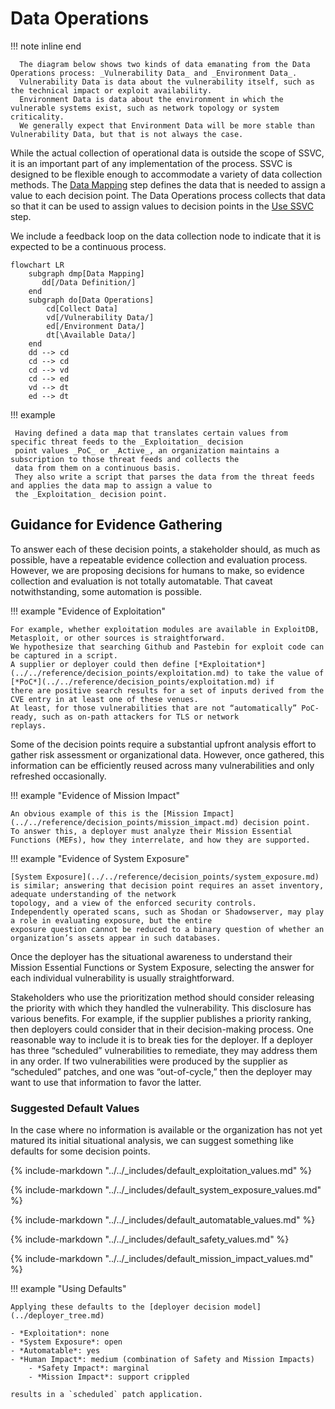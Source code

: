 # Data Operations

!!! note inline end

      The diagram below shows two kinds of data emanating from the Data Operations process: _Vulnerability Data_ and _Environment Data_.
      Vulnerability Data is data about the vulnerability itself, such as the technical impact or exploit availability.
      Environment Data is data about the environment in which the vulnerable systems exist, such as network topology or system criticality.
      We generally expect that Environment Data will be more stable than Vulnerability Data, but that is not always the case.

While the actual collection of operational data is outside the scope of SSVC, it is an important part of any implementation
of the process.
SSVC is designed to be flexible enough to accommodate a variety of data collection methods.
The [Data Mapping](prepare.md) step defines the data that is needed to assign a value to each decision point.
The Data Operations process collects that data so that it can be used to assign values to decision points in the
[Use SSVC](use.md) step.

We include a feedback loop on the data collection node to indicate that it is expected to be a continuous process.

```mermaid
flowchart LR
    subgraph dmp[Data Mapping]
       dd[/Data Definition/]
    end
    subgraph do[Data Operations]
        cd[Collect Data]
        vd[/Vulnerability Data/]
        ed[/Environment Data/]
        dt[\Available Data/]
    end
    dd --> cd
    cd --> cd
    cd --> vd
    cd --> ed
    vd --> dt
    ed --> dt
```

!!! example

     Having defined a data map that translates certain values from specific threat feeds to the _Exploitation_ decision 
     point values _PoC_ or _Active_, an organization maintains a subscription to those threat feeds and collects the 
     data from them on a continuous basis. 
     They also write a script that parses the data from the threat feeds and applies the data map to assign a value to 
     the _Exploitation_ decision point.

## Guidance for Evidence Gathering

To answer each of these decision points, a stakeholder should, as much as possible, have a repeatable evidence
collection and evaluation process.
However, we are proposing decisions for humans to make, so evidence collection and evaluation is not totally automatable.
That caveat notwithstanding, some automation is possible.

!!! example "Evidence of Exploitation"

    For example, whether exploitation modules are available in ExploitDB, Metasploit, or other sources is straightforward.
    We hypothesize that searching Github and Pastebin for exploit code can be captured in a script.
    A supplier or deployer could then define [*Exploitation*](../../reference/decision_points/exploitation.md) to take the value of [*PoC*](../../reference/decision_points/exploitation.md) if
    there are positive search results for a set of inputs derived from the CVE entry in at least one of these venues.
    At least, for those vulnerabilities that are not “automatically” PoC-ready, such as on-path attackers for TLS or network
    replays.

Some of the decision points require a substantial upfront analysis effort to gather risk assessment or organizational
data.
However, once gathered, this information can be efficiently reused across many vulnerabilities and only refreshed
occasionally.

!!! example "Evidence of Mission Impact"

    An obvious example of this is the [Mission Impact](../../reference/decision_points/mission_impact.md) decision point.
    To answer this, a deployer must analyze their Mission Essential Functions (MEFs), how they interrelate, and how they are supported.

!!! example "Evidence of System Exposure"

    [System Exposure](../../reference/decision_points/system_exposure.md) is similar; answering that decision point requires an asset inventory, adequate understanding of the network
    topology, and a view of the enforced security controls.
    Independently operated scans, such as Shodan or Shadowserver, may play a role in evaluating exposure, but the entire
    exposure question cannot be reduced to a binary question of whether an organization’s assets appear in such databases.

Once the deployer has the situational awareness to understand their Mission Essential Functions or System Exposure, selecting the answer for each individual
vulnerability is usually straightforward.

Stakeholders who use the prioritization method should consider releasing the priority with which they handled the
vulnerability.
This disclosure has various benefits.
For example, if the supplier publishes a priority ranking, then deployers could consider that in their decision-making
process.
One reasonable way to include it is to break ties for the deployer.
If a deployer has three “scheduled” vulnerabilities to remediate, they may address them in any order.
If two vulnerabilities were produced by the supplier as “scheduled” patches, and one was “out-of-cycle,” then the
deployer may want to use that information to favor the latter.

### Suggested Default Values

In the case where no information is available or the organization has not yet matured its initial situational analysis,
we can suggest something like defaults for some decision points.

{% include-markdown "../../_includes/default_exploitation_values.md" %}

{% include-markdown "../../_includes/default_system_exposure_values.md" %}

{% include-markdown "../../_includes/default_automatable_values.md" %}

{% include-markdown "../../_includes/default_safety_values.md" %}

{% include-markdown "../../_includes/default_mission_impact_values.md" %}

!!! example "Using Defaults"

    Applying these defaults to the [deployer decision model](../deployer_tree.md)

    - *Exploitation*: none
    - *System Exposure*: open
    - *Automatable*: yes
    - *Human Impact*: medium (combination of Safety and Mission Impacts)
        - *Safety Impact*: marginal
        - *Mission Impact*: support crippled

    results in a `scheduled` patch application.
